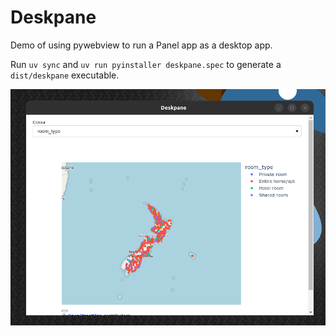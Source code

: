 # Deskpane

Demo of using pywebview to run a Panel app as a desktop app.

Run `uv sync` and `uv run pyinstaller deskpane.spec` to generate a `dist/deskpane` executable.

![Screenshot of Panel app running as a desktop app](screenshot.png)
